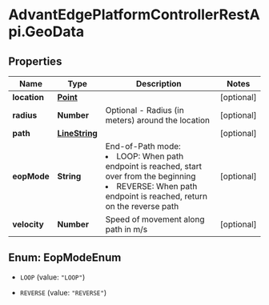# AdvantEdgePlatformControllerRestApi.GeoData

## Properties
Name | Type | Description | Notes
------------ | ------------- | ------------- | -------------
**location** | [**Point**](Point.md) |  | [optional] 
**radius** | **Number** | Optional - Radius (in meters) around the location | [optional] 
**path** | [**LineString**](LineString.md) |  | [optional] 
**eopMode** | **String** | End-of-Path mode: <li>LOOP: When path endpoint is reached, start over from the beginning <li>REVERSE: When path endpoint is reached, return on the reverse path | [optional] 
**velocity** | **Number** | Speed of movement along path in m/s | [optional] 


<a name="EopModeEnum"></a>
## Enum: EopModeEnum


* `LOOP` (value: `"LOOP"`)

* `REVERSE` (value: `"REVERSE"`)




